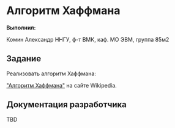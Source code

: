 # Алгоритм Хаффмана

**Выполнил:**

Комин Александр 
ННГУ, ф-т ВМК, каф. МО ЭВМ, группа 85м2	

## Задание

Реализовать алгоритм Хаффмана:

["Алгоритм Хаффмана"](http://ru.wikipedia.org/wiki/Код_Хаффмана)
на сайте Wikipedia.

## Документация разработчика

TBD